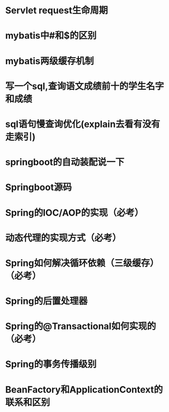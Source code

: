 # Servlet request生命周期

# mybatis中#和$的区别

# mybatis两级缓存机制

# 写一个sql,查询语文成绩前十的学生名字和成绩

# sql语句慢查询优化(explain去看有没有走索引)

# springboot的自动装配说一下
# Springboot源码

  
# Spring的IOC/AOP的实现（必考）
# 动态代理的实现方式（必考）
# Spring如何解决循环依赖（三级缓存）（必考）
# Spring的后置处理器
# Spring的@Transactional如何实现的（必考）
# Spring的事务传播级别
# BeanFactory和ApplicationContext的联系和区别